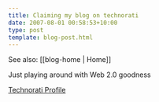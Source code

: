 ```yaml
---
title: Claiming my blog on technorati
date: 2007-08-01 00:58:53+10:00
type: post
template: blog-post.html
---
```


See also: [[blog-home | Home]]

Just playing around with Web 2.0 goodness

[Technorati Profile](http://technorati.com/claim/rksx5jw9u)